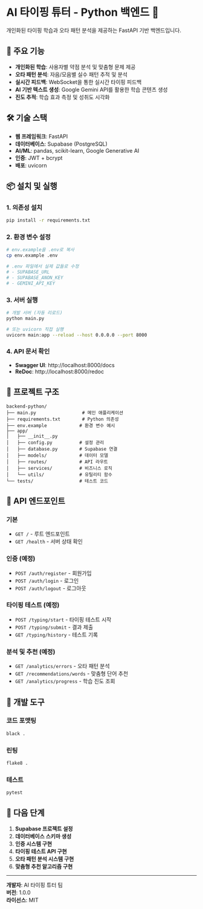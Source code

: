 # AI 타이핑 튜터 - Python 백엔드 🐍

개인화된 타이핑 학습과 오타 패턴 분석을 제공하는 FastAPI 기반 백엔드입니다.

## 🚀 주요 기능

- **개인화된 학습**: 사용자별 약점 분석 및 맞춤형 문제 제공
- **오타 패턴 분석**: 자음/모음별 실수 패턴 추적 및 분석
- **실시간 피드백**: WebSocket을 통한 실시간 타이핑 피드백
- **AI 기반 텍스트 생성**: Google Gemini API를 활용한 학습 콘텐츠 생성
- **진도 추적**: 학습 효과 측정 및 성취도 시각화

## 🛠 기술 스택

- **웹 프레임워크**: FastAPI
- **데이터베이스**: Supabase (PostgreSQL)
- **AI/ML**: pandas, scikit-learn, Google Generative AI
- **인증**: JWT + bcrypt
- **배포**: uvicorn

## 📦 설치 및 실행

### 1. 의존성 설치

```bash
pip install -r requirements.txt
```

### 2. 환경 변수 설정

```bash
# env.example을 .env로 복사
cp env.example .env

# .env 파일에서 실제 값들로 수정
# - SUPABASE_URL
# - SUPABASE_ANON_KEY
# - GEMINI_API_KEY
```

### 3. 서버 실행

```bash
# 개발 서버 (자동 리로드)
python main.py

# 또는 uvicorn 직접 실행
uvicorn main:app --reload --host 0.0.0.0 --port 8000
```

### 4. API 문서 확인

- **Swagger UI**: http://localhost:8000/docs
- **ReDoc**: http://localhost:8000/redoc

## 📁 프로젝트 구조

```
backend-python/
├── main.py                 # 메인 애플리케이션
├── requirements.txt        # Python 의존성
├── env.example            # 환경 변수 예시
├── app/
│   ├── __init__.py
│   ├── config.py          # 설정 관리
│   ├── database.py        # Supabase 연결
│   ├── models/            # 데이터 모델
│   ├── routes/            # API 라우트
│   ├── services/          # 비즈니스 로직
│   └── utils/             # 유틸리티 함수
└── tests/                 # 테스트 코드
```

## 🔗 API 엔드포인트

### 기본

- `GET /` - 루트 엔드포인트
- `GET /health` - 서버 상태 확인

### 인증 (예정)

- `POST /auth/register` - 회원가입
- `POST /auth/login` - 로그인
- `POST /auth/logout` - 로그아웃

### 타이핑 테스트 (예정)

- `POST /typing/start` - 타이핑 테스트 시작
- `POST /typing/submit` - 결과 제출
- `GET /typing/history` - 테스트 기록

### 분석 및 추천 (예정)

- `GET /analytics/errors` - 오타 패턴 분석
- `GET /recommendations/words` - 맞춤형 단어 추천
- `GET /analytics/progress` - 학습 진도 조회

## 🔧 개발 도구

### 코드 포맷팅

```bash
black .
```

### 린팅

```bash
flake8 .
```

### 테스트

```bash
pytest
```

## 🌟 다음 단계

1. **Supabase 프로젝트 설정**
2. **데이터베이스 스키마 생성**
3. **인증 시스템 구현**
4. **타이핑 테스트 API 구현**
5. **오타 패턴 분석 시스템 구현**
6. **맞춤형 추천 알고리즘 구현**

---

**개발자**: AI 타이핑 튜터 팀  
**버전**: 1.0.0  
**라이선스**: MIT
